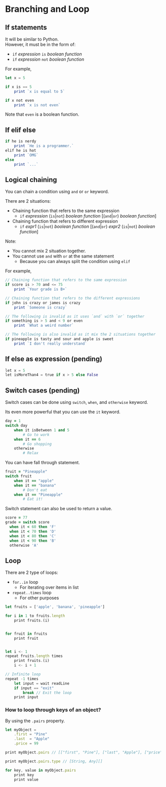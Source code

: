 # Branching and Loop
## If statements
It will be similar to Python.  
However, it must be in the form of:
- `if` *expression* `is` *boolean function*
- `if` *expression* `not` *boolean function*

For example,
```js
let x = 5

if x is == 5
    print `x is equal to 5`

if x not even
    print `x is not even`
```
Note that `even` is a boolean function.

## If elif else
```js
if he is nerdy 
    print `He is a programmer.`
elif he is hot
    print `OMG`
else 
    print `...`
```

## Logical chaining
You can chain a condition using `and` or `or` keyword.

There are 2 situations:
- Chaining function that refers to the same expression
    - `if` *expression* (`is`|`not`) *boolean function* [(`and`|`or`) *boolean function*]
- Chaining function that refers to different expression
    - `if` *expr1* (`is`|`not`) *boolean function* [(`and`|`or`) *expr2* (`is`|`not`) *boolean function*]

Note: 
- You cannot mix 2 situation together.
- You cannot use `and` with `or` at the same statement
    - Because you can always split the condition using `elif`

For example,
```js
// Chaining function that refers to the same expression
if score is > 70 and <= 75
    print `Your grade is B+`

// Chaining function that refers to the different expressions
if john is crazy or james is crazy
    print `Someone is crazy`

// The following is invalid as it uses `and` with `or` together
if something is > 5 and < 9 or even
    print `What a weird number`

// The following is also invalid as it mix the 2 situations together
if pineapple is tasty and sour and apple is sweet
    print `I don't really understand`
```

## If else as expression (pending)
```python
let x = 5
let isMoreThan4 = true if x > 5 else False
```

## Switch cases (pending)
Switch cases can be done using `switch`, `when`, and `otherwise` keyword.  

Its even more powerful that you can use the `it` keyword.


```coffee
day = 1
switch day
    when it isBetween 1 and 5
        # Go to work
    when it == 6
        # Go shopping
    otherwise
        # Relax
```
You can have fall through statement.
```coffee
fruit = "Pineapple"
switch fruit
    when it == "apple" 
    when it == "banana"
        # Don't eat
    when it == "Pineapple"
        # Eat it!
```

Switch statement can also be used to return a value.
```Coffee
score = 77
grade = switch score
  when it < 60 then 'F'
  when it < 70 then 'D'
  when it < 80 then 'C'
  when it < 90 then 'B'
  otherwise 'A'
```


## Loop
There are 2 type of loops:
- `for..in` loop
    - For iterating over items in list
- `repeat..times` loop
    - For other purposes
```ts
let fruits = ['apple', 'banana', 'pineapple']

for i in 1 to fruits.length
    print fruits.(i)


for fruit in fruits
    print fruit


let i <- 1
repeat fruits.length times
    print fruits.(i)
    i <- i + 1

// Infinite loop
repeat -1 times
    let input = wait readLine
    if input == "exit" 
        break // Exit the loop
    print input
```

### How to loop through keys of an object?
By using the `.pairs` property.
```ts
let myObject = 
    .first = "Pine"
    .last  = "Apple"
    .price = 99

print myObject.pairs // [["first", "Pine"], ["last", "Apple"], ["price", 99]]

print myObject.pairs.type // [String, Any][]

for key, value in myObject.pairs
    print key
    print value
```
